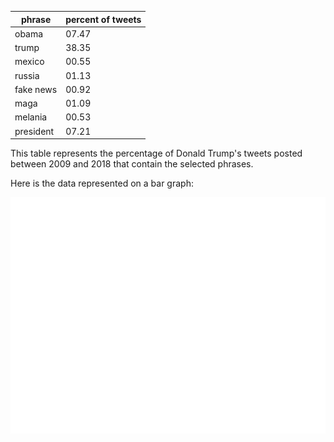 | phrase          | percent of tweets |
|-----------------|-------|
| obama           | 07.47 |
| trump           | 38.35 |
| mexico          | 00.55 |
| russia          | 01.13 |
| fake news       | 00.92 |
| maga            | 01.09 |
| melania         | 00.53 |
| president       | 07.21 |

This table represents the percentage of Donald Trump's tweets posted between 2009 and 2018 that contain the selected phrases.

Here is the data represented on a bar graph:

![Word Percent Graph](percentgraph.png)